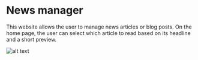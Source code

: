 # News manager

This website allows the user to manage news articles or blog posts. On the home page, the user can select which article to read based on its headline and a short preview.

![alt text](http://url/to/img.png)


